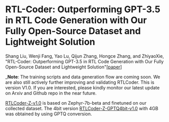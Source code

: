 # RTL-Coder: Outperforming GPT-3.5 in RTL Code Generation with Our Fully Open-Source Dataset and Lightweight Solution
Shang Liu, Wenji Fang, Yao Lu, Qijun Zhang, Hongce Zhang, and ZhiyaoXie, "RTL-Coder: Outperforming GPT-3.5 in RTL Code Generation with Our Fully Open-Source Dataset and Lightweight Solution"[[paper]](https://arxiv.org/abs/2312.08617)

_**Note**: The training scripts and data generation flow are coming soon. We are also still actively further improving and validating RTLCoder. This is version V1.0. If you are interested, please kindly monitor our latest update on Arxiv and Github repo in the near future.

[RTLCoder-Z-v1.0](https://huggingface.co/ishorn5/RTLCoder-Z-v1.0) is based on Zephyr-7b-beta and finetuned on our collected dataset. The 4bit version [RTLCoder-Z-GPTQ4bit-v1.0](https://huggingface.co/ishorn5/RTLCoder-Z-GPTQ4bit-v1.0) with 4GB was obtained by using GPTQ conversion. 

